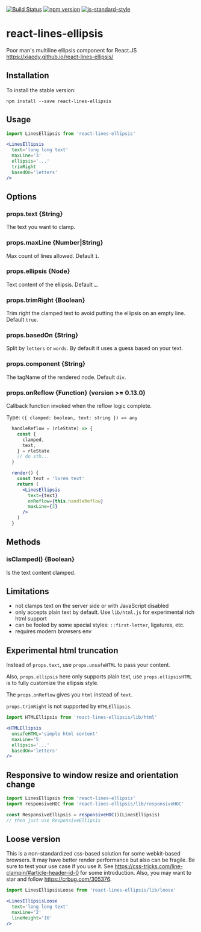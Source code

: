 [![Build Status](https://travis-ci.org/xiaody/react-lines-ellipsis.svg?branch=master)](https://travis-ci.org/xiaody/react-lines-ellipsis)
[![npm version](https://badge.fury.io/js/react-lines-ellipsis.svg)](https://www.npmjs.com/package/react-lines-ellipsis)
[![js-standard-style](https://img.shields.io/badge/code%20style-standard-brightgreen.svg)](https://standardjs.com/)

# react-lines-ellipsis

Poor man's multiline ellipsis component for React.JS https://xiaody.github.io/react-lines-ellipsis/

## Installation

To install the stable version:

```
npm install --save react-lines-ellipsis
```

## Usage

```jsx
import LinesEllipsis from 'react-lines-ellipsis'

<LinesEllipsis
  text='long long text'
  maxLine='3'
  ellipsis='...'
  trimRight
  basedOn='letters'
/>
```

## Options

### props.text {String}

The text you want to clamp.

### props.maxLine {Number|String}

Max count of lines allowed. Default `1`.

### props.ellipsis {Node}

Text content of the ellipsis. Default `…`.

### props.trimRight {Boolean}

Trim right the clamped text to avoid putting the ellipsis on an empty line. Default `true`.

### props.basedOn {String}

Split by `letters` or `words`. By default it uses a guess based on your text.

### props.component {String}

The tagName of the rendered node. Default `div`.

### props.onReflow {Function} (version >= 0.13.0)

Callback function invoked when the reflow logic complete.

Type: `({ clamped: boolean, text: string }) => any`

```jsx
  handleReflow = (rleState) => {
    const {
      clamped,
      text,
    } = rleState
    // do sth...
  }

  render() {
    const text = 'lorem text'
    return (
      <LinesEllipsis
        text={text}
        onReflow={this.handleReflow}
        maxLine={3}
      />
    )
  }
```

## Methods

### isClamped() {Boolean}

Is the text content clamped.

## Limitations

- not clamps text on the server side or with JavaScript disabled
- only accepts plain text by default. Use `lib/html.js` for experimental rich html support
- can be fooled by some special styles: `::first-letter`, ligatures, etc.
- requires modern browsers env

## Experimental html truncation

Instead of `props.text`, use `props.unsafeHTML` to pass your content.

Also, `props.ellipsis` here only supports plain text,
use `props.ellipsisHTML` is to fully customize the ellipsis style.

The `props.onReflow` gives you `html` instead of `text`.

`props.trimRight` is not supported by `HTMLEllipsis`.

```jsx
import HTMLEllipsis from 'react-lines-ellipsis/lib/html'

<HTMLEllipsis
  unsafeHTML='simple html content'
  maxLine='5'
  ellipsis='...'
  basedOn='letters'
/>
```

## Responsive to window resize and orientation change
```js
import LinesEllipsis from 'react-lines-ellipsis'
import responsiveHOC from 'react-lines-ellipsis/lib/responsiveHOC'

const ResponsiveEllipsis = responsiveHOC()(LinesEllipsis)
// then just use ResponsiveEllipsis
```

## Loose version

This is a non-standardized css-based solution for some webkit-based browsers.
It may have better render performance but also can be fragile.
Be sure to test your use case if you use it.
See https://css-tricks.com/line-clampin/#article-header-id-0 for some introduction.
Also, you may want to star and follow https://crbug.com/305376.

```jsx
import LinesEllipsisLoose from 'react-lines-ellipsis/lib/loose'

<LinesEllipsisLoose
  text='long long text'
  maxLine='2'
  lineHeight='16'
/>
```
